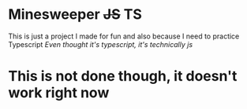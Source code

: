 # Minesweeper ~~JS~~ TS

This is just a project I made for fun and also because I need to practice Typescript
*Even thought it's typescript, it's technically js*

# This is not done though, it doesn't work right now
